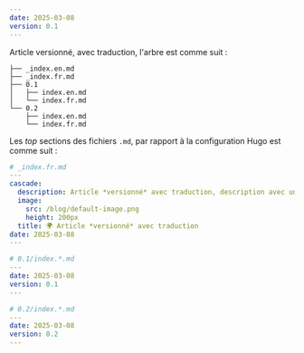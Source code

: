 ```yaml
---
date: 2025-03-08
version: 0.1
---
```


Article versionné, avec traduction, l'arbre est comme suit :

```tree
├── _index.en.md
├── _index.fr.md
├── 0.1
│   ├── index.en.md
│   └── index.fr.md
└── 0.2
    ├── index.en.md
    └── index.fr.md
```

Les *top* sections des fichiers `.md`, par rapport à la configuration Hugo est comme suit :

```yaml
# _index.fr.md
---
cascade:
  description: Article *versionné* avec traduction, description avec un peu plus d'infos blah blah blah...
  image:
    src: /blog/default-image.png
    height: 200px
  title: 🌍 Article *versionné* avec traduction
date: 2025-03-08
---

# 0.1/index.*.md
---
date: 2025-03-08
version: 0.1
---

# 0.2/index.*.md
---
date: 2025-03-08
version: 0.2
---
```
